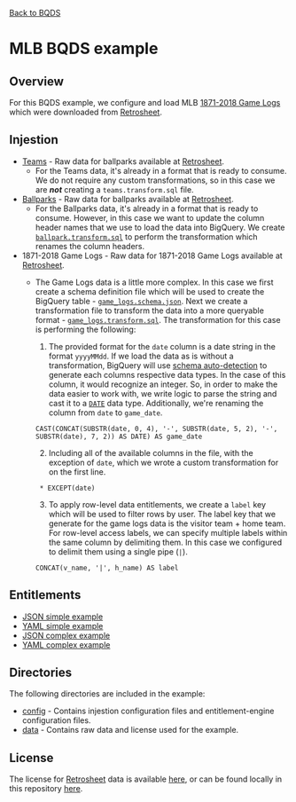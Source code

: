[Back to BQDS](../../README.md)

# MLB BQDS example

## Overview
For this BQDS example, we configure and load MLB [1871-2018 Game Logs](https://www.retrosheet.org/gamelogs/gl1871_2018.zip) which were downloaded from [Retrosheet](https://www.retrosheet.org/gamelogs/index.html).

## Injestion
- [Teams](./data/mlb.teams.txt) - Raw data for ballparks available at [Retrosheet](https://www.retrosheet.org/TeamIDs.htm).
    - For the Teams data, it's already in a format that is ready to consume. We do not require any custom transformations, so in this case we are **_not_** creating a `teams.transform.sql` file.
- [Ballparks](./data/mlb.ballpark.txt) - Raw data for ballparks available at [Retrosheet](https://www.retrosheet.org/parkcode.txt).
    - For the Ballparks data, it's already in a format that is ready to consume. However, in this case we want to update the column header names that we use to load the data into BigQuery. We create [`ballpark.transform.sql`](./config/ballpark.transform.sql) to perform the transformation which renames the column headers.
- 1871-2018 Game Logs - Raw data for 1871-2018 Game Logs available at [Retrosheet](https://www.retrosheet.org/gamelogs/index.html).
    - The Game Logs data is a little more complex. In this case we first create a schema definition file which will be used to create the BigQuery table - [`game_logs.schema.json`](./config/game_logs.schema.json). Next we create a transformation file to transform the data into a more queryable format - [`game_logs.transform.sql`](./config/game_logs.transform.sql). The transformation for this case is performing the following:
        1. The provided format for the `date` column is a date string in the format `yyyyMMdd`. If we load the data as is without a transformation, BigQuery will use [schema auto-detection](https://cloud.google.com/bigquery/docs/schema-detect) to generate each columns respective data types. In the case of this column, it would recognize an integer. So, in order to make the data easier to work with, we write logic to parse the string and cast it to a [`DATE`](https://cloud.google.com/bigquery/docs/reference/standard-sql/data-types#date-type) data type. Additionally, we're renaming the column from `date` to `game_date`.
        ```
        CAST(CONCAT(SUBSTR(date, 0, 4), '-', SUBSTR(date, 5, 2), '-', SUBSTR(date), 7, 2)) AS DATE) AS game_date
        ```
        2. Including all of the available columns in the file, with the exception of `date`, which we wrote a custom transformation for on the first line.
        ```
         * EXCEPT(date)
        ```
        3. To apply row-level data entitlements, we create a `label` key which will be used to filter rows by user. The label key that we generate for the game logs data is the visitor team + home team. For row-level access labels, we can specify multiple labels within the same column by delimiting them. In this case we configured to delimit them using a single pipe (`|`).

        ```
        CONCAT(v_name, '|', h_name) AS label
        ```

## Entitlements
- [JSON simple example](./config/simple.json)
- [YAML simple example](./config/simple.yaml)
- [JSON complex example](./config/complex.json)
- [YAML complex example](./config/complex.yaml)

## Directories
The following directories are included in the example:
- [config](./config) - Contains injestion configuration files and entitlement-engine configuration files.
- [data](./data) - Contains raw data and license used for the example.

## License
The license for [Retrosheet](https://www.retrosheet.org) data is available [here](https://www.retrosheet.org/notice.txt), or can be found locally in this repository [here](./data/RETROSHEET_LICENSE.txt).
